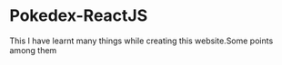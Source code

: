 # Pokedex-ReactJS
This 
I have learnt many things while creating this website.Some points among them 
